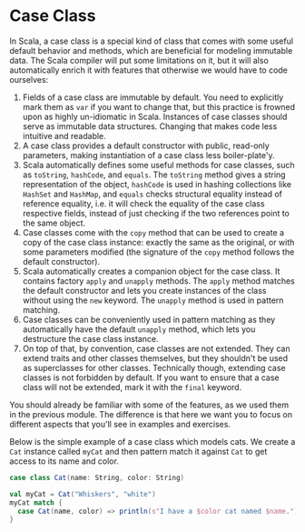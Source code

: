 # Case Class
In Scala, a case class is a special kind of class that comes with some useful default behavior and methods, which are
beneficial for modeling immutable data.
The Scala compiler will put some limitations on it, but it will also automatically enrich it with features that 
otherwise we would have to code ourselves:

1. Fields of a case class are immutable by default. 
   You need to explicitly mark them as `var` if you want to change that, but this practice is frowned upon as highly 
   un-idiomatic in Scala. 
   Instances of case classes should serve as immutable data structures. 
   Changing that makes code less intuitive and readable.
2. A case class provides a default constructor with public, read-only parameters, making instantiation of a case class 
   less boiler-plate'y.
3. Scala automatically defines some useful methods for case classes, such as `toString`, `hashCode`, and `equals`. 
   The `toString` method gives a string representation of the object, 
   `hashCode` is used in hashing collections like `HashSet` and `HashMap`, 
   and `equals` checks structural equality instead of reference equality, 
   i.e. it will check the equality of the case class respective fields, 
   instead of just checking if the two references point to the same object.
4. Case classes come with the `copy` method that can be used to create a copy of the case class instance: 
   exactly the same as the original, or with some parameters modified 
   (the signature of the `copy` method follows the default constructor).
5. Scala automatically creates a companion object for the case class. 
   It contains factory `apply` and `unapply` methods. 
   The `apply` method matches the default constructor and lets you create instances of the class without using the `new` keyword. 
   The `unapply` method is used in pattern matching.
6. Case classes can be conveniently used in pattern matching as they automatically have the default `unapply` method, 
   which lets you destructure the case class instance.
7. On top of that, by convention, case classes are not extended. 
   They can extend traits and other classes themselves, but they shouldn't be used as superclasses for other classes. 
   Technically though, extending case classes is not forbidden by default. 
   If you want to ensure that a case class will not be extended, mark it with the `final` keyword.

You should already be familiar with some of the features, as we used them in the previous module. 
The difference is that here we want you to focus on different aspects that you'll see in examples and exercises.

Below is the simple example of a case class which models cats. 
We create a `Cat` instance called `myCat` and then pattern match it against `Cat` to get access to its name and color.  

```scala 3
case class Cat(name: String, color: String)

val myCat = Cat("Whiskers", "white")
myCat match {
  case Cat(name, color) => println(s"I have a $color cat named $name.")
}
```